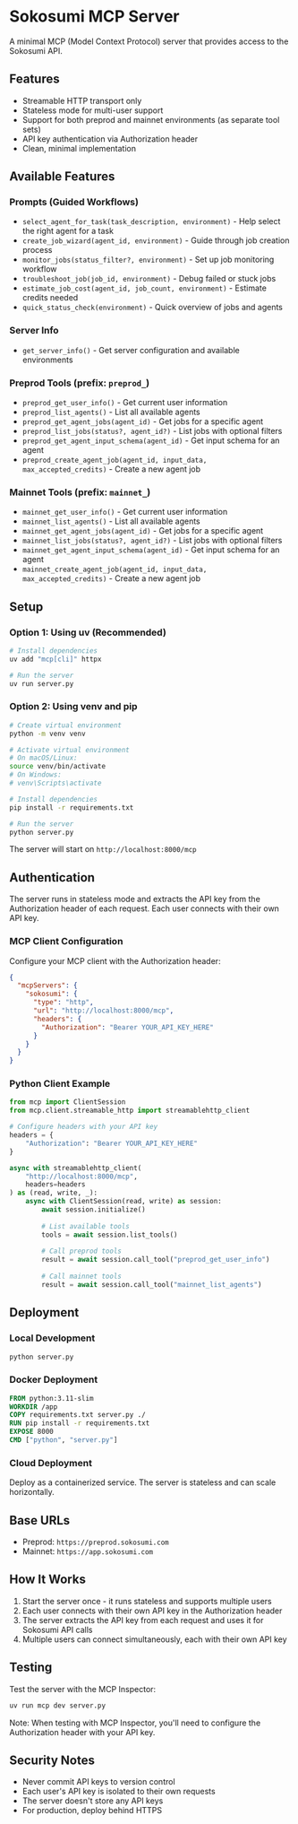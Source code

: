 # Sokosumi MCP Server

A minimal MCP (Model Context Protocol) server that provides access to the Sokosumi API.

## Features

- Streamable HTTP transport only
- Stateless mode for multi-user support
- Support for both preprod and mainnet environments (as separate tool sets)
- API key authentication via Authorization header
- Clean, minimal implementation

## Available Features

### Prompts (Guided Workflows)
- `select_agent_for_task(task_description, environment)` - Help select the right agent for a task
- `create_job_wizard(agent_id, environment)` - Guide through job creation process
- `monitor_jobs(status_filter?, environment)` - Set up job monitoring workflow
- `troubleshoot_job(job_id, environment)` - Debug failed or stuck jobs
- `estimate_job_cost(agent_id, job_count, environment)` - Estimate credits needed
- `quick_status_check(environment)` - Quick overview of jobs and agents

### Server Info
- `get_server_info()` - Get server configuration and available environments

### Preprod Tools (prefix: `preprod_`)
- `preprod_get_user_info()` - Get current user information
- `preprod_list_agents()` - List all available agents
- `preprod_get_agent_jobs(agent_id)` - Get jobs for a specific agent
- `preprod_list_jobs(status?, agent_id?)` - List jobs with optional filters
- `preprod_get_agent_input_schema(agent_id)` - Get input schema for an agent
- `preprod_create_agent_job(agent_id, input_data, max_accepted_credits)` - Create a new agent job

### Mainnet Tools (prefix: `mainnet_`)
- `mainnet_get_user_info()` - Get current user information
- `mainnet_list_agents()` - List all available agents
- `mainnet_get_agent_jobs(agent_id)` - Get jobs for a specific agent
- `mainnet_list_jobs(status?, agent_id?)` - List jobs with optional filters
- `mainnet_get_agent_input_schema(agent_id)` - Get input schema for an agent
- `mainnet_create_agent_job(agent_id, input_data, max_accepted_credits)` - Create a new agent job

## Setup

### Option 1: Using uv (Recommended)
```bash
# Install dependencies
uv add "mcp[cli]" httpx

# Run the server
uv run server.py
```

### Option 2: Using venv and pip
```bash
# Create virtual environment
python -m venv venv

# Activate virtual environment
# On macOS/Linux:
source venv/bin/activate
# On Windows:
# venv\Scripts\activate

# Install dependencies
pip install -r requirements.txt

# Run the server
python server.py
```

The server will start on `http://localhost:8000/mcp`

## Authentication

The server runs in stateless mode and extracts the API key from the Authorization header of each request. Each user connects with their own API key.

### MCP Client Configuration

Configure your MCP client with the Authorization header:

```json
{
  "mcpServers": {
    "sokosumi": {
      "type": "http",
      "url": "http://localhost:8000/mcp",
      "headers": {
        "Authorization": "Bearer YOUR_API_KEY_HERE"
      }
    }
  }
}
```

### Python Client Example

```python
from mcp import ClientSession
from mcp.client.streamable_http import streamablehttp_client

# Configure headers with your API key
headers = {
    "Authorization": "Bearer YOUR_API_KEY_HERE"
}

async with streamablehttp_client(
    "http://localhost:8000/mcp",
    headers=headers
) as (read, write, _):
    async with ClientSession(read, write) as session:
        await session.initialize()
        
        # List available tools
        tools = await session.list_tools()
        
        # Call preprod tools
        result = await session.call_tool("preprod_get_user_info")
        
        # Call mainnet tools
        result = await session.call_tool("mainnet_list_agents")
```

## Deployment

### Local Development
```bash
python server.py
```

### Docker Deployment
```dockerfile
FROM python:3.11-slim
WORKDIR /app
COPY requirements.txt server.py ./
RUN pip install -r requirements.txt
EXPOSE 8000
CMD ["python", "server.py"]
```

### Cloud Deployment

Deploy as a containerized service. The server is stateless and can scale horizontally.

## Base URLs

- Preprod: `https://preprod.sokosumi.com`
- Mainnet: `https://app.sokosumi.com`

## How It Works

1. Start the server once - it runs stateless and supports multiple users
2. Each user connects with their own API key in the Authorization header
3. The server extracts the API key from each request and uses it for Sokosumi API calls
4. Multiple users can connect simultaneously, each with their own API key

## Testing

Test the server with the MCP Inspector:
```bash
uv run mcp dev server.py
```

Note: When testing with MCP Inspector, you'll need to configure the Authorization header with your API key.

## Security Notes

- Never commit API keys to version control
- Each user's API key is isolated to their own requests
- The server doesn't store any API keys
- For production, deploy behind HTTPS